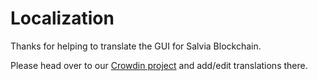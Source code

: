 # Localization

Thanks for helping to translate the GUI for Salvia Blockchain.

Please head over to our [Crowdin project](https://crowdin.com/project/salvia-blockchain/) and add/edit translations there.
